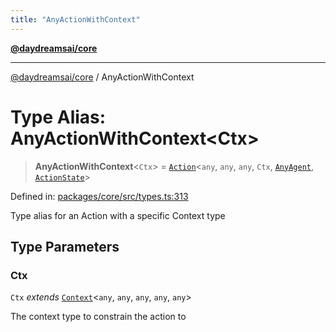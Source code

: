 ```yaml
---
title: "AnyActionWithContext"
---
```


[**@daydreamsai/core**](./api-reference.md)

***

[@daydreamsai/core](./api-reference.md) / AnyActionWithContext

# Type Alias: AnyActionWithContext\<Ctx\>

> **AnyActionWithContext**\<`Ctx`\> = [`Action`](./Action.md)\<`any`, `any`, `any`, `Ctx`, [`AnyAgent`](./AnyAgent.md), [`ActionState`](./ActionState.md)\>

Defined in: [packages/core/src/types.ts:313](https://github.com/dojoengine/daydreams/blob/95678f46ea3908883ec80d853a28c9f23ca4f5c2/packages/core/src/types.ts#L313)

Type alias for an Action with a specific Context type

## Type Parameters

### Ctx

`Ctx` *extends* [`Context`](./Context.md)\<`any`, `any`, `any`, `any`, `any`\>

The context type to constrain the action to
